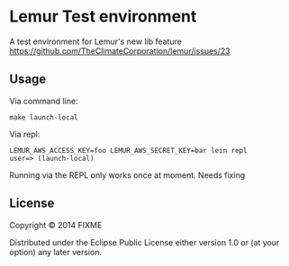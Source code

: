 # Lemur Test environment

A test environment for Lemur's new lib feature https://github.com/TheClimateCorporation/lemur/issues/23

## Usage

Via command line:
    
    make launch-local
    
Via repl:

    LEMUR_AWS_ACCESS_KEY=foo LEMUR_AWS_SECRET_KEY=bar lein repl
    user=> (launch-local)
    
Running via the REPL only works once at moment. Needs fixing

## License

Copyright © 2014 FIXME

Distributed under the Eclipse Public License either version 1.0 or (at
your option) any later version.
